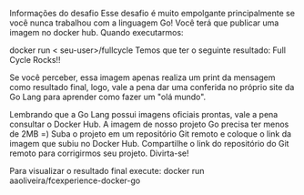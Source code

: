 Informações do desafio
Esse desafio é muito empolgante principalmente se você nunca trabalhou com a linguagem Go!
Você terá que publicar uma imagem no docker hub. Quando executarmos:

docker run < seu-user>/fullcycle
Temos que ter o seguinte resultado: Full Cycle Rocks!!

Se você perceber, essa imagem apenas realiza um print da mensagem como resultado final, logo,
vale a pena dar uma conferida no próprio site da Go Lang para aprender como fazer um "olá mundo".

Lembrando que a Go Lang possui imagens oficiais prontas, vale a pena consultar o Docker Hub.
A imagem de nosso projeto Go precisa ter menos de 2MB =)
Suba o projeto em um repositório Git remoto e coloque o link da imagem que subiu no Docker Hub.
Compartilhe o link do repositório do Git remoto para corrigirmos seu projeto.
Divirta-se!


Para visualizar o resultado final execute:
docker run aaoliveira/fcexperience-docker-go

